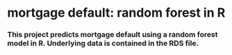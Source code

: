 # mortgage default: random forest in R
### This project predicts mortgage default using a random forest model in R. Underlying data is contained in the RDS file. 
